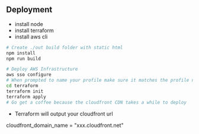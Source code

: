 
## Deployment
- install node
- install terraform
- install aws cli
```bash
# Create ./out build folder with static html
npm install
npm run build
```
```bash
# Deploy AWS Infrastructure
aws sso configure
# When prompted to name your profile make sure it matches the profile name in the main.tf file
cd terraform
terraform init
terraform apply
# Go get a coffee because the cloudfront CDN takes a while to deploy
```
- Terraform will output your cloudfront url

cloudfront_domain_name = "xxx.cloudfront.net"